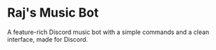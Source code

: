# Raj's Music Bot

A feature-rich Discord music bot with a simple commands and a clean interface, made for Discord.


